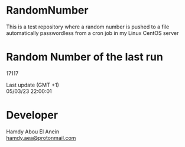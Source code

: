 # RandomNumber    
This is a test repository where a random number is pushed to a file automatically passwordless from a cron job in my Linux CentOS server    
# Random Number of the last run   
17117
      
Last update (GMT +1)    
05/03/23 22:00:01
# Developer    
Hamdy Abou El Anein   
hamdy.aea@protonmail.com
